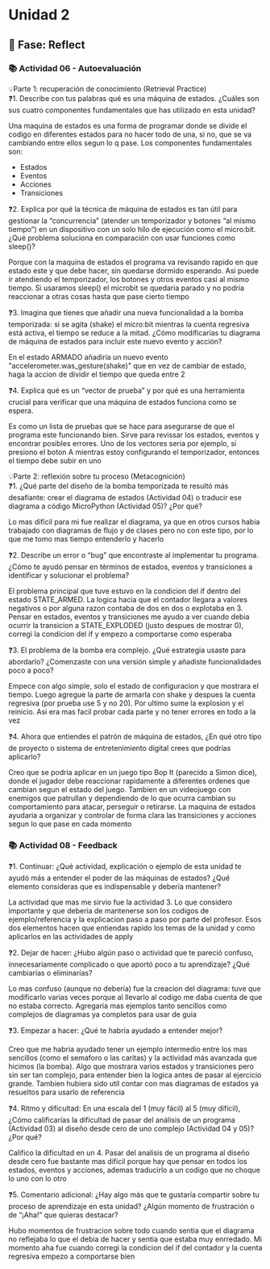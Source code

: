 # Unidad 2


## 🤔 Fase: Reflect

### 📚 Actividad 06 - Autoevaluación    
💡Parte 1: recuperación de conocimiento (Retrieval Practice)    
❓1. Describe con tus palabras qué es una máquina de estados. ¿Cuáles son sus cuatro componentes fundamentales que has utilizado en esta unidad?    

Una maquina de estados es una forma de programar donde se divide el codigo en diferentes estados para no hacer todo de una, si no, que se va cambiando entre ellos segun lo q pase. Los componentes fundamentales son:
+ Estados
+ Eventos
+ Acciones
+ Transiciones

❓2. Explica por qué la técnica de máquina de estados es tan útil para gestionar la “concurrencia” (atender un temporizador y botones “al mismo tiempo”) en un dispositivo con un solo hilo de ejecución como el micro:bit. ¿Qué problema soluciona en comparación con usar funciones como sleep()?

Porque con la maquina de estados el programa va revisando rapido en que estado este y que debe hacer, sin quedarse dormido esperando. Asi puede ir atendiendo el temporizador, los botones y otros eventos casi al mismo tiempo. Si usaramos sleep() el microbit se quedaria parado y no podria reaccionar a otras cosas hasta que pase cierto tiempo

❓3. Imagina que tienes que añadir una nueva funcionalidad a la bomba temporizada: si se agita (shake) el micro:bit mientras la cuenta regresiva está activa, el tiempo se reduce a la mitad. ¿Cómo modificarías tu diagrama de máquina de estados para incluir este nuevo evento y acción?

En el estado ARMADO añadiria un nuevo evento "accelerometer.was_gesture(shake)" que en vez de cambiar de estado, haga la accion de dividir el tiempo que queda entre 2

❓4. Explica qué es un “vector de prueba” y por qué es una herramienta crucial para verificar que una máquina de estados funciona como se espera.    

Es como un lista de pruebas que se hace para asegurarse de que el programa este funcionando bien. Sirve para revissar los estados, eventos y encontrar posibles errores. Uno de los vectores seria por ejemplo, si presiono el boton A mientras estoy configurando el temporizador, entonces el tiempo debe subir en uno

💡Parte 2: reflexión sobre tu proceso (Metacognición)    
❓1. ¿Qué parte del diseño de la bomba temporizada te resultó más desafiante: crear el diagrama de estados (Actividad 04) o traducir ese diagrama a código MicroPython (Actividad 05)? ¿Por qué?

Lo mas difícil para mi fue realizar el diagrama, ya que en otros cursos habia trabajado con diagramas de flujo y de clases pero no con este tipo, por lo que me tomo mas tiempo entenderlo y hacerlo

❓2. Describe un error o “bug” que encontraste al implementar tu programa. ¿Cómo te ayudó pensar en términos de estados, eventos y transiciones a identificar y solucionar el problema?

El problema principal que tuve estuvo en la condicion del if dentro del estado STATE_ARMED. La logica hacia que el contador llegara a valores negativos o por alguna razon contaba de dos en dos o explotaba en 3. Pensar en estados, eventos y transiciones me ayudo a ver cuando debia ocurrir la transicion a STATE_EXPLODED (justo despues de mostrar 0), corregi la condicion del if y empezo a comportarse como esperaba

❓3. El problema de la bomba era complejo. ¿Qué estrategia usaste para abordarlo? ¿Comenzaste con una versión simple y añadiste funcionalidades poco a poco?

Empece con algo simple, solo el estado de configuracion y que mostrara el tiempo. Luego agregue la parte de armarla con shake y despues la cuenta regresiva (por prueba use 5 y no 20). Por ultimo sume la explosion y el reinicio. Asi era mas facil probar cada parte y no tener errores en todo a la vez

❓4. Ahora que entiendes el patrón de máquina de estados, ¿En qué otro tipo de proyecto o sistema de entretenimiento digital crees que podrías aplicarlo?

Creo que se podria aplicar en un juego tipo Bop It (parecido a Simon dice), donde el jugador debe reaccionar rapidamente a diferentes ordenes que cambian segun el estado del juego. Tambien en un videojuego con enemigos que patrullan y dependiendo de lo que ocurra cambian su comportamiento para atacar, perseguir o retirarse. La maquina de estados ayudaria a organizar y controlar de forma clara las transiciones y acciones segun lo que pase en cada momento

### 📚 Actividad 08 - Feedback   
❓1. Continuar: ¿Qué actividad, explicación o ejemplo de esta unidad te ayudó más a entender el poder de las máquinas de estados? ¿Qué elemento consideras que es indispensable y debería mantener?

La actividad que mas me sirvio fue la actividad 3. Lo que considero importante y que deberia de mantenerse son los codigos de ejemplo/referencia y la explicacion paso a paso por parte del profesor. Esos dos elementos hacen que entiendas rapido los temas de la unidad y como aplicarlos en las actividades de apply

❓2. Dejar de hacer: ¿Hubo algún paso o actividad que te pareció confuso, innecesariamente complicado o que aportó poco a tu aprendizaje? ¿Qué cambiarías o eliminarías?

Lo mas confuso (aunque no deberia) fue la creacion del diagrama: tuve que modificarlo varias veces porque al llevarlo al codigo me daba cuenta de que no estaba correcto. Agregaria mas ejemplos tanto sencillos como complejos de diagramas ya completos para usar de guia

❓3. Empezar a hacer: ¿Qué te habría ayudado a entender mejor?

Creo que me habria ayudado tener un ejemplo intermedio entre los mas sencillos (como el semaforo o las caritas) y la actividad más avanzada que hicimos (la bomba). Algo que mostrara varios estados y transiciones pero sin ser tan complejo, para entender bien la logica antes de pasar al ejercicio grande. Tambien hubiera sido util contar con mas diagramas de estados ya resueltos para usarlo de referencia

❓4. Ritmo y dificultad: En una escala del 1 (muy fácil) al 5 (muy difícil), ¿Cómo calificarías la dificultad de pasar del análisis de un programa (Actividad 03) al diseño desde cero de uno complejo (Actividad 04 y 05)? ¿Por qué?

Califico la dificultad en un 4. Pasar del analisis de un programa al diseño desde cero fue bastante mas dificil porque hay que pensar en todos los estados, eventos y acciones, ademas traducirlo a un codigo que no choque lo uno con lo otro

❓5. Comentario adicional: ¿Hay algo más que te gustaría compartir sobre tu proceso de aprendizaje en esta unidad? ¿Algún momento de frustración o de “¡Aha!” que quieras destacar?

Hubo momentos de frustracion sobre todo cuando sentia que el diagrama no reflejaba lo que el debia de hacer y sentia que estaba muy enrredado. Mi momento aha fue cuando corregi la condicion del if del contador y la cuenta regresiva empezo a comportarse bien
